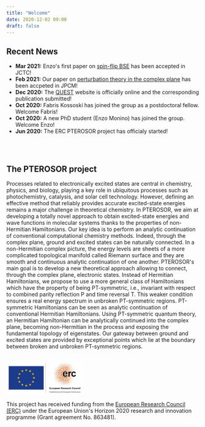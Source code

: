 ```yaml
---
title: "Welcome"
date: 2020-12-02 09:00
draft: false
---
```


## Recent News

<ul>
	<li><b>Mar 2021:</b> Enzo's first paper on <a href="">spin-flip BSE</a> has been accepted in JCTC! 
	<li><b>Feb 2021:</b> Our paper on <a href="https://dx.doi.org/10.1088/1361-648X/abe795">perturbation theory in the complex plane</a> has been accpeted in JPCM!
	<li><b>Dec 2020:</b> The <a href="https://lcpq.github.io/QUESTDB_website">QUEST</a> website is officially online and the corresponding publication submitted!
        <li><b>Oct 2020:</b> Fabris Kossoski has joined the group as a postdoctoral fellow. Welcome Fabris!
        <li><b>Oct 2020:</b> A new PhD student (Enzo Monino) has joined the group. Welcome Enzo!
        <li><b>Jun 2020:</b> The ERC PTEROSOR project has officialy started!
</ul>
<br><br>

## The PTEROSOR project

Processes related to electronically excited states are central in chemistry, physics, and biology, playing a key role in ubiquitous processes such as photochemistry, catalysis, and solar cell technology. However, defining an effective method that reliably provides accurate excited-state energies remains a major challenge in theoretical chemistry. In PTEROSOR, we aim at developing a totally novel approach to obtain excited-state energies and wave functions in molecular systems thanks to the properties of non-Hermitian Hamiltonians. Our key idea is to perform an analytic continuation of conventional computational chemistry methods. Indeed, through the complex plane, ground and excited states can be naturally connected. In a non-Hermitian complex picture, the energy levels are sheets of a more complicated topological manifold called Riemann surface and they are smooth and continuous analytic continuation of one another. PTEROSOR's main goal is to develop a new theoretical approach allowing to connect, through the complex plane, electronic states. Instead of Hermitian Hamiltonians, we propose to use a more general class of Hamiltonians which have the property of being PT-symmetric, i.e., invariant with respect to combined parity reflection P and time reversal T. This weaker condition ensures a real energy spectrum in unbroken PT-symmetric regions. PT-symmetric Hamiltonians can be seen as analytic continuation of conventional Hermitian Hamiltonians. Using PT-symmetric quantum theory, an Hermitian Hamiltonian can be analytically continued into the complex plane, becoming non-Hermitian in the process and exposing the fundamental topology of eigenstates. Our gateway between ground and excited states are provided by exceptional points which lie at the boundary between broken and unbroken PT-symmetric regions.
<br><br>

<img src="img/ERC.png" width="200">

This project has received funding from the [European Research Council (ERC)](https://erc.europa.eu)
under the European Union's Horizon 2020 research and innovation programme (Grant agreement No. 863481).

